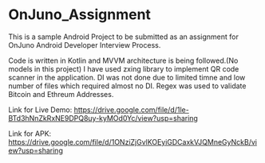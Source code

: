 # OnJuno_Assignment
This is a sample Android Project to be submitted as an assignment for OnJuno Android Developer Interview Process. 

Code is written in Kotlin and MVVM architecture is being followed.(No models in this project)
I have used zxing library to implement QR code scanner in the application. 
DI was not done due to limited timne and low number of files which required almost no DI.
Regex was used to validate Bitcoin and Ethreum Addresses.

Link for Live Demo: https://drive.google.com/file/d/1le-BTd3hNnZkRxNE9DPQ8uy-kyMOd0Yc/view?usp=sharing

Link for APK: https://drive.google.com/file/d/1ONziZjGvlKOEyiGDCaxkVJQMneGyNckB/view?usp=sharing
